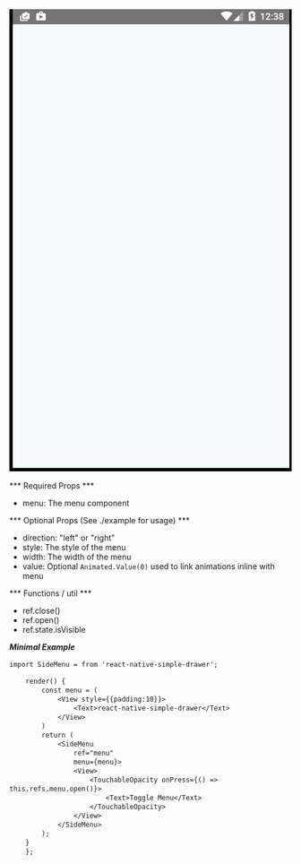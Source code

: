 
<img src="./screen.gif"/>

*** Required Props ***
- menu: The menu component

*** Optional Props (See ./example for usage) ***
- direction: "left" or "right"
- style: The style of the menu
- width: The width of the menu
- value: Optional ```Animated.Value(0)``` used to link animations inline with menu

*** Functions / util ***
- ref.close()
- ref.open()
- ref.state.isVisible

***Minimal Example***

```
import SideMenu = from 'react-native-simple-drawer';
```


```
    render() {
        const menu = (
            <View style={{padding:10}}>
                <Text>react-native-simple-drawer</Text>
            </View>
        )
        return (
            <SideMenu
                ref="menu"
                menu={menu}>
                <View>
                    <TouchableOpacity onPress={() => this.refs.menu.open()}>
                        <Text>Toggle Menu</Text>
                    </TouchableOpacity>
                </View>
            </SideMenu>
        );
    }
    };
```